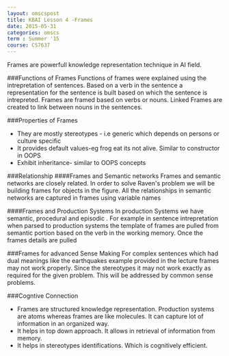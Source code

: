 ```yaml
---
layout: omscspost
title: KBAI Lesson 4 -Frames
date: 2015-05-31
categories: omscs
term : Summer '15
course: CS7637
---
```

Frames are powerfull knowledge representation technique in AI field.

###Functions of Frames
Functions of frames were explained using the intrepretation of sentences.
Based on a verb in the sentence a representation for the sentence is built based on which the sentence is intrepreted.
Frames are framed based on verbs or nouns. Linked Frames are created to link between nouns in the sentences.

###Properties of Frames

* They are mostly stereotypes - i.e generic which depends on persons or culture specific
* It provides default values-eg frog eat its not alive. Similar to constructor in OOPS
* Exhibit inheritance- similar to OOPS concepts

###Relationship
####Frames and Semantic networks
Frames and semantic networks are closely related.
In order to solve Raven's problem we will be building frames for objects in the figure.
All the relationships in semantic networks are captured in frames using variable names

####Frames and Production Systems
In production Systems we have semantic, procedural and episodic . For example in sentence intrepretation when parsed to production systems the template of frames are pulled from semantic portion based on the verb in the working memory. Once the frames details are pulled

###Frames for advanced Sense Making
For complex sentences which had dual meanings like the earthquakes example provided in the lecture frames may not work properly. Since the stereotypes it may not work exactly as required for the given problem.
This will be addressed by common sense problems.

###Cogntive Connection
* Frames are structured knowledge representation. Production systems are atoms whereas frames are like molecules. It can capture lot of information in an organized way.
* It helps in top down approach. It allows in retrieval of information from memory.
* It helps in stereotypes identifications. Which is cognitively efficient.
